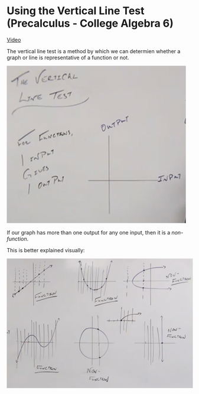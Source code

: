 # Using the Vertical Line Test (Precalculus - College Algebra 6)

[Video](https://www.youtube.com/watch?v=7j6kh8Z2H90)

The vertical line test is a method by which we can determien whether a graph or
line is representative of a function or not.

![image 005_1](./005_1.png)

If our graph has more than one output for any one input, then it is a
_non-function_.

This is better explained visually:

![image 005_1](./005_2.png)
